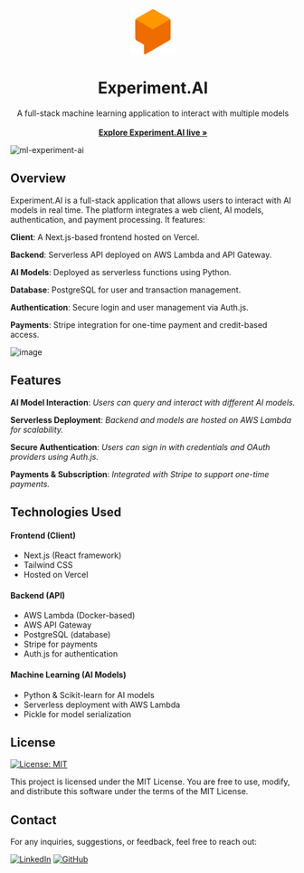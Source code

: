 <!-- PROJECT LOGO -->
<div align="center">
  <a href="https://ml-experiment-ai.vercel.app/">
    <img src="public/images/icon.png" alt="Experiment.AI logo" width="80" height="80">
  </a>

  <h1 align="center">Experiment.AI</h1>

  <p align="center">
     A full-stack machine learning application to interact with multiple models
    <br />
    <br />
    <a href="https://ml-experiment-ai.vercel.app/"><strong>Explore Experiment.AI live »</strong></a>
    <br />
  </p>
</div>

<img width="1667" alt="ml-experiment-ai" src="https://github.com/user-attachments/assets/72b4cfe7-d6b0-45a7-88d6-a3dc0b635918" />


## Overview

Experiment.AI is a full-stack application that allows users to interact with AI models in real time. The platform integrates a web client, AI models, authentication, and payment processing. It features:

**Client**: A Next.js-based frontend hosted on Vercel.

**Backend**: Serverless API deployed on AWS Lambda and API Gateway.

**AI Models**: Deployed as serverless functions using Python.

**Database**: PostgreSQL for user and transaction management.

**Authentication**: Secure login and user management via Auth.js.

**Payments**: Stripe integration for one-time payment and credit-based access.

![image](https://github.com/user-attachments/assets/ae667858-7770-49f2-8a8b-8fb8d7f723f5)



## Features

**AI Model Interaction**: *Users can query and interact with different AI models.*

**Serverless Deployment**: *Backend and models are hosted on AWS Lambda for scalability.*

**Secure Authentication**: *Users can sign in with credentials and OAuth providers using Auth.js.*

**Payments & Subscription**: *Integrated with Stripe to support one-time payments.*


## Technologies Used

#### Frontend (Client)

- Next.js (React framework)
- Tailwind CSS
- Hosted on Vercel

#### Backend (API)

- AWS Lambda (Docker-based)
- AWS API Gateway
- PostgreSQL (database)
- Stripe for payments
- Auth.js for authentication

#### Machine Learning (AI Models)

- Python & Scikit-learn for AI models
- Serverless deployment with AWS Lambda
- Pickle for model serialization
  

## License

[![License: MIT](https://img.shields.io/badge/License-MIT-yellow.svg)](https://opensource.org/licenses/MIT)

This project is licensed under the MIT License. You are free to use, modify, and distribute this software under the terms of the MIT License.

## Contact

For any inquiries, suggestions, or feedback, feel free to reach out:

[![LinkedIn](https://img.shields.io/badge/linkedin-%230077B5.svg?style=for-the-badge&logo=linkedin&logoColor=white)](https://www.linkedin.com/in/tomasndlate/)
[![GitHub](https://img.shields.io/badge/github-%23121011.svg?style=for-the-badge&logo=github&logoColor=white)](https:/github.com/tomasndlate)
